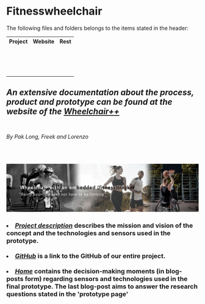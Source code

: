 <!DOCTYPE html>
<html>
<h1>Fitnesswheelchair</h1>
The following files and folders belongs to the items stated in the header:
<table>
  <tr>
    <th><b>Project</th>
    <th>Website</th>
    <th>Rest</b></th>
  </tr>
	<tr>
    <td></td>
    <td></td>
    <td></td>
  </tr>
	<tr>
		<td></td>
		<td></td>
		<td></td>
	</tr>
	<tr>
		<td></td>
		<td></td>
		<td></td>
	</tr>
	<tr>
		<td></td>
		<td></td>
		<td></td>
	</tr>
	<tr>
		<td></td>
		<td></td>
		<td></td>
	</tr>
	<tr>
		<td></td>
		<td></td>
		<td></td>
	</tr>
	<tr>
		<td></td>
		<td></td>
		<td></td>
	</tr>
	<tr>
		<td></td>
		<td></td>
		<td></td>
	</tr>
	<tr>
		<td></td>
		<td></td>
		<td></td>
	</tr>
	<tr>
		<td></td>
		<td></td>
		<td></td>
	</tr>
	<tr>
		<td></td>
		<td></td>
		<td></td>
	</tr>
	<tr>
		<td></td>
		<td></td>
		<td></td>
	</tr>
	<tr>
		<td></td>
		<td></td>
		<td></td>
	</tr>
	<tr>
		<td></td>
		<td></td>
		<td></td>
	</tr>
	<tr>
		<td></td>
		<td></td>
		<td></td>
	</tr>

</table>
<h2><i>An extensive documentation about the <b>process, product and prototype</b> can be found at the website of the
<a href="https://paklongc.github.io/Fitnesswheelchair"><b>Wheelchair++</b></a></i><br><br></h2>
<h6>By Pak Long, Freek and Lorenzo</h6><br>

<a href="https://paklongc.github.io/Fitnesswheelchair"><img src="img/banner.png" width="" height=""><br></a>
<h3><li><i><u>Project description</u></i> describes the mission and vision of the <b>concept</b> and the technologies and sensors used in the <b>prototype</b>.</li><br>
<li><i><u>GitHub</u></i> is a link to the GitHub of our entire project.</li><br>
<li><i><u>Home</u></i> contains the decision-making moments (in blog-posts form) regarding sensors and technologies used in the final prototype. The last blog-post aims to answer the research questions stated in the 'prototype page' </li></h3>
